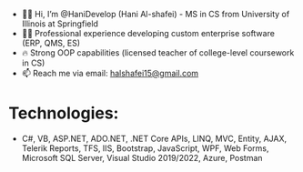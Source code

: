 - 🏳️‍🌈 Hi, I’m @HaniDevelop (Hani Al-shafei) - MS in CS from University of Illinois at Springfield
- 👨‍💻 Professional experience developing custom enterprise software (ERP, QMS, ES)
- 🔥 Strong OOP capabilities (licensed teacher of college-level coursework in CS)
- 📫 Reach me via email: halshafei15@gmail.com

# Technologies:

- C#, VB, ASP.NET,
  ADO.NET, .NET Core APIs, LINQ, MVC, Entity, AJAX, Telerik Reports, TFS, IIS, Bootstrap, JavaScript, WPF, Web
  Forms, Microsoft SQL Server, Visual Studio 2019/2022, Azure, Postman           

<!---
HaniDevelop/HaniDevelop is a ✨ special ✨ repository because its `README.md` (this file) appears on your GitHub profile.
You can click the Preview link to take a look at your changes.
--->
